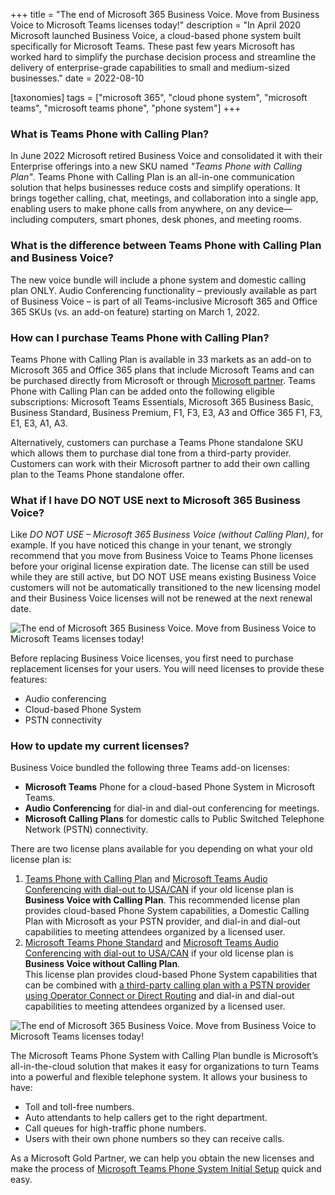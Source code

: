 +++
title = "The end of Microsoft 365 Business Voice. Move from Business Voice to Microsoft Teams licenses today!"
description = "In April 2020 Microsoft launched Business Voice, a cloud-based phone system built specifically for Microsoft Teams. These past few years Microsoft has worked hard to simplify the purchase decision process and streamline the delivery of enterprise-grade capabilities to small and medium-sized businesses."
date = 2022-08-10

[taxonomies]
tags = ["microsoft 365", "cloud phone system", "microsoft teams", "microsoft teams phone", "phone system"]
+++

### What is Teams Phone with Calling Plan? 

In June 2022 Microsoft retired Business Voice and consolidated it with their Enterprise offerings into a new SKU named *"Teams Phone with Calling Plan"*. Teams Phone with Calling Plan is an all-in-one communication solution that helps businesses reduce costs and simplify operations. It brings together calling, chat, meetings, and collaboration into a single app, enabling users to make phone calls from anywhere, on any device—including computers, smart phones, desk phones, and meeting rooms. 

### What is the difference between Teams Phone with Calling Plan and Business Voice?

The new voice bundle will include a phone system and domestic calling plan ONLY. Audio Conferencing functionality – previously available as part of Business Voice – is part of all Teams-inclusive Microsoft 365 and Office 365 SKUs (vs. an add-on feature) starting on March 1, 2022. 

### How can I purchase Teams Phone with Calling Plan? 

Teams Phone with Calling Plan is available in 33 markets as an add-on to Microsoft 365 and Office 365 plans that include Microsoft Teams and can be purchased directly from Microsoft or through [Microsoft partner](https://o365hq.com/). Teams Phone with Calling Plan can be added onto the following eligible subscriptions: Microsoft Teams Essentials, Microsoft 365 Business Basic, Business Standard, Business Premium, F1, F3, E3, A3 and Office 365 F1, F3, E1, E3, A1, A3. 

Alternatively, customers can purchase a Teams Phone standalone SKU which allows them to purchase dial tone from a third-party provider. Customers can work with their Microsoft partner to add their own calling plan to the Teams Phone standalone offer. 

### What if I have DO NOT USE next to Microsoft 365 Business Voice?

Like *DO NOT USE – Microsoft 365 Business Voice (without Calling Plan)*, for example. If you have noticed this change in your tenant, we strongly recommend that you move from Business Voice to Teams Phone licenses before your original license expiration date. The license can still be used while they are still active, but DO NOT USE means existing Business Voice customers will not be automatically transitioned to the new licensing model and their Business Voice licenses will not be renewed at the next renewal date.

![The end of Microsoft 365 Business Voice. Move from Business Voice to Microsoft Teams licenses today!](/img/MT1.png)

Before replacing Business Voice licenses, you first need to purchase replacement licenses for your users. You will need licenses to provide these features: 

* Audio conferencing 
* Cloud-based Phone System 
* PSTN connectivity 

### How to update my current licenses? 

Business Voice bundled the following three Teams add-on licenses: 

* **Microsoft Teams** Phone for a cloud-based Phone System in Microsoft Teams. 
* **Audio Conferencing** for dial-in and dial-out conferencing for meetings. 
* **Microsoft Calling Plans** for domestic calls to Public Switched Telephone Network (PSTN) connectivity. 

There are two license plans available for you depending on what your old license plan is: 

1.  [Teams Phone with Calling Plan](https://o365hq.com/license/CFQ7TTC0HL73-0001-P1Y-M) and [Microsoft Teams Audio Conferencing with dial-out to USA/CAN](https://o365hq.com/license/CFQ7TTC0JXCZ-0004-P1Y-M) if your old license plan is **Business Voice with Calling Plan**. 
This recommended license plan provides cloud-based Phone System capabilities, a Domestic Calling Plan with Microsoft as your PSTN provider, and dial-in and dial-out capabilities to meeting attendees organized by a licensed user. 
2.  [Microsoft Teams Phone Standard](https://o365hq.com/license/CFQ7TTC0LH0T-0001-P1Y-M) and [Microsoft Teams Audio Conferencing with dial-out to USA/CAN](https://o365hq.com/license/CFQ7TTC0JXCZ-0004-P1Y-M) if your old license plan is **Business Voice without Calling Plan**.  
This license plan provides cloud-based Phone System capabilities that can be combined with [a third-party calling plan with a PSTN provider using Operator Connect or Direct Routing](https://docs.microsoft.com/nl-nl/microsoftteams/pstn-connectivity) and dial-in and dial-out capabilities to meeting attendees organized by a licensed user. 

![The end of Microsoft 365 Business Voice. Move from Business Voice to Microsoft Teams licenses today!](/img/MT2.png)

The Microsoft Teams Phone System with Calling Plan bundle is Microsoft’s all-in-the-cloud solution that makes it easy for organizations to turn Teams into a powerful and flexible telephone system. It allows your business to have: 

* Toll and toll-free numbers. 
* Auto attendants to help callers get to the right department. 
* Call queues for high-traffic phone numbers. 
* Users with their own phone numbers so they can receive calls. 

As a Microsoft Gold Partner, we can help you obtain the new licenses and make the process of [Microsoft Teams Phone System Initial Setup](https://o365hq.com/constructor/services?item=ITPWW170IMPOT) quick and easy. 

